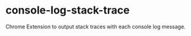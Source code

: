 console-log-stack-trace
=======================

Chrome Extension to output stack traces with each console log message.
